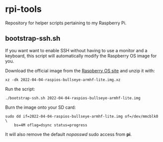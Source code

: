 # rpi-tools

Repository for helper scripts pertaining to my Raspberry Pi.

## bootstrap-ssh.sh

If you want want to enable SSH without having to use a monitor and a keyboard, this script will automatically modify the Raspberry OS image for you.

Download the official image from the [Raspberry OS site](https://www.raspberrypi.com/software/operating-systems/) and unzip it with:

    xz -dk 2022-04-04-raspios-bullseye-armhf-lite.img.xz
Run the script:

    ./bootstrap-ssh.sh 2022-04-04-raspios-bullseye-armhf-lite.img
Burn the image onto your SD card:
    
    sudo dd if=2022-04-04-raspios-bullseye-armhf-lite.img of=/dev/mmcblk0 \
        bs=4M oflag=dsync status=progress 
It will also remove the default *nopasswd* sudo access from **pi**.

